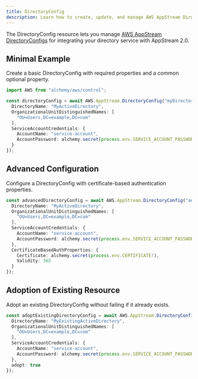```yaml
---
title: DirectoryConfig
description: Learn how to create, update, and manage AWS AppStream DirectoryConfigs using Alchemy Cloud Control.
---
```


The DirectoryConfig resource lets you manage [AWS AppStream DirectoryConfigs](https://docs.aws.amazon.com/appstream/latest/userguide/) for integrating your directory service with AppStream 2.0.

## Minimal Example

Create a basic DirectoryConfig with required properties and a common optional property.

```ts
import AWS from "alchemy/aws/control";

const directoryConfig = await AWS.AppStream.DirectoryConfig("myDirectoryConfig", {
  DirectoryName: "MyActiveDirectory",
  OrganizationalUnitDistinguishedNames: [
    "OU=Users,DC=example,DC=com"
  ],
  ServiceAccountCredentials: {
    AccountName: "service-account",
    AccountPassword: alchemy.secret(process.env.SERVICE_ACCOUNT_PASSWORD!)
  }
});
```

## Advanced Configuration

Configure a DirectoryConfig with certificate-based authentication properties.

```ts
const advancedDirectoryConfig = await AWS.AppStream.DirectoryConfig("advancedDirectoryConfig", {
  DirectoryName: "MyActiveDirectory",
  OrganizationalUnitDistinguishedNames: [
    "OU=Users,DC=example,DC=com"
  ],
  ServiceAccountCredentials: {
    AccountName: "service-account",
    AccountPassword: alchemy.secret(process.env.SERVICE_ACCOUNT_PASSWORD!)
  },
  CertificateBasedAuthProperties: {
    Certificate: alchemy.secret(process.env.CERTIFICATE!),
    Validity: 365
  }
});
```

## Adoption of Existing Resource

Adopt an existing DirectoryConfig without failing if it already exists.

```ts
const adoptExistingDirectoryConfig = await AWS.AppStream.DirectoryConfig("existingDirectoryConfig", {
  DirectoryName: "MyExistingActiveDirectory",
  OrganizationalUnitDistinguishedNames: [
    "OU=Users,DC=example,DC=com"
  ],
  ServiceAccountCredentials: {
    AccountName: "service-account",
    AccountPassword: alchemy.secret(process.env.SERVICE_ACCOUNT_PASSWORD!)
  },
  adopt: true
});
```